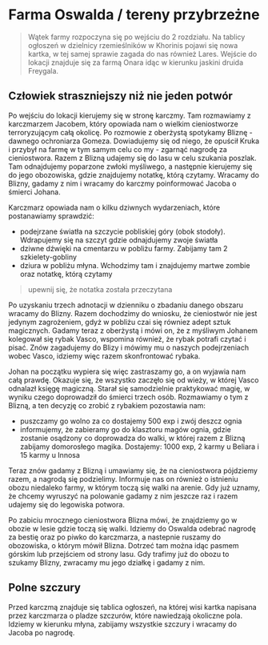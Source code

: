 # Farma Oswalda / tereny przybrzeżne

> Wątek farmy rozpoczyna się po wejściu do 2 rozdziału. Na tablicy ogłoszeń w dzielnicy rzemieślników w Khorinis pojawi się nowa kartka, w tej samej sprawie zagada do nas również Lares. Wejście do lokacji znajduje się za farmą Onara idąc w kierunku jaskini druida Freygala.

## Człowiek straszniejszy niż nie jeden potwór

Po wejściu do lokacji kierujemy się w stronę karczmy. Tam rozmawiamy z karczmarzem Jacobem, który opowiada nam o wielkim cieniostworze terroryzującym całą okolicę. Po rozmowie z oberżystą spotykamy Bliznę - dawnego ochroniarza Gomeza. Dowiadujemy się od niego, że opuścił Kruka i przybył na farmę w tym samym celu co my - zgarnąć nagrodę za cieniostwora. Razem z Blizną udajemy się do lasu w celu szukania poszlak. Tam odnajdujemy poparzone zwłoki myśliwego, a następnie kierujemy się do jego obozowiska, gdzie znajdujemy notatkę, którą czytamy. Wracamy do Blizny, gadamy z nim i wracamy do karczmy poinformować Jacoba o śmierci Johana.

Karczmarz opowiada nam o kilku dziwnych wydarzeniach, które postanawiamy sprawdzić:

- podejrzane światła na szczycie pobliskiej góry (obok stodoły). Wdrapujemy się na szczyt gdzie odnajdujemy zwoje światła
- dziwne dźwięki na cmentarzu w pobliżu farmy. Zabijamy tam 2 szkielety-gobliny
- dziura w pobliżu młyna. Wchodzimy tam i znajdujemy martwe zombie oraz notatkę, którą czytamy
> upewnij się, że notatka została przeczytana

Po uzyskaniu trzech adnotacji w dzienniku o zbadaniu danego obszaru wracamy do Blizny. Razem dochodzimy do wniosku, że cieniostwór nie jest jedynym zagrożeniem, gdyż w pobliżu czai się równiez adept sztuk magicznych. Gadamy teraz z oberżystą i mówi on, że z myśliwym Johanem kolegował się rybak Vasco, wspomina również, że rybak potrafi czytać i pisać. Znów zagadujemy do Blizy i mówimy mu o naszych podejrzeniach wobec Vasco, idziemy więc razem skonfrontować rybaka.

Johan na początku wypiera się więc zastraszamy go, a on wyjawia nam całą prawdę. Okazuje się, że wszystko zaczęło się od wieży, w której Vasco odnalazł księgę magiczną. Starał się samodzielnie praktykować magię, w wyniku czego doprowadził do śmierci trzech osób. Rozmawiamy o tym z Blizną, a ten decyzję co zrobić z rybakiem pozostawia nam:

- puszczamy go wolno za co dostajemy 500 exp i zwój deszcz ognia
- informujemy, że zabieramy go do klasztoru magów ognia, gdzie zostanie osądzony co doprowadza do walki, w której razem z Blizną zabijamy domorosłego magika. Dostajemy: 1000 exp, 2 karmy u Beliara i 15 karmy u Innosa

Teraz znów gadamy z Blizną i umawiamy się, że na cieniostwora pójdziemy razem, a nagrodą się podzielimy. Informuje nas on również o istnieniu obozu niedaleko farmy, w którym toczą się walki na arenie. Gdy już uznamy, że chcemy wyruszyć na polowanie gadamy z nim jeszcze raz i razem udajemy się do legowiska potwora. 

Po zabiciu mrocznego cieniostwora Blizna mówi, że znajdziemy go w obozie w lesie gdzie toczą się walki. Idziemy do Oswalda odebrać nagrodę za bestię oraz po piwko do karczmarza, a nastepnie ruszamy do obozowiska, o którym mówił Blizna. Dotrzeć tam można idąc pasmem górskim lub przejściem od strony lasu. Gdy trafimy już do obozu to szukamy Blizny, zwracamy mu jego działkę i gadamy z nim.

## Polne szczury

Przed karczmą znajduje się tablica ogłoszeń, na której wisi kartka napisana przez karczmarza o pladze szczurów, które nawiedzają okoliczne pola. Idziemy w kierunku młyna, zabijamy wszystkie szczury i wracamy do Jacoba po nagrodę.
